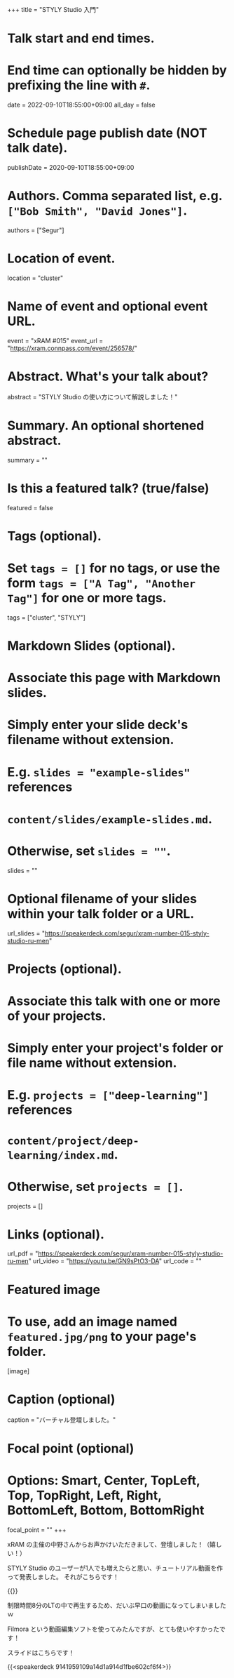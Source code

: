 +++
title = "STYLY Studio 入門"

# Talk start and end times.
#   End time can optionally be hidden by prefixing the line with `#`.
date = 2022-09-10T18:55:00+09:00
all_day = false

# Schedule page publish date (NOT talk date).
publishDate = 2020-09-10T18:55:00+09:00

# Authors. Comma separated list, e.g. `["Bob Smith", "David Jones"]`.
authors = ["Segur"]

# Location of event.
location = "cluster"

# Name of event and optional event URL.
event = "xRAM #015"
event_url = "https://xram.connpass.com/event/256578/"

# Abstract. What's your talk about?
abstract = "STYLY Studio の使い方について解説しました！"

# Summary. An optional shortened abstract.
summary = ""

# Is this a featured talk? (true/false)
featured = false

# Tags (optional).
#   Set `tags = []` for no tags, or use the form `tags = ["A Tag", "Another Tag"]` for one or more tags.
tags = ["cluster", "STYLY"]

# Markdown Slides (optional).
#   Associate this page with Markdown slides.
#   Simply enter your slide deck's filename without extension.
#   E.g. `slides = "example-slides"` references 
#   `content/slides/example-slides.md`.
#   Otherwise, set `slides = ""`.
slides = ""

# Optional filename of your slides within your talk folder or a URL.
url_slides = "https://speakerdeck.com/segur/xram-number-015-styly-studio-ru-men"

# Projects (optional).
#   Associate this talk with one or more of your projects.
#   Simply enter your project's folder or file name without extension.
#   E.g. `projects = ["deep-learning"]` references 
#   `content/project/deep-learning/index.md`.
#   Otherwise, set `projects = []`.
projects = []

# Links (optional).
url_pdf = "https://speakerdeck.com/segur/xram-number-015-styly-studio-ru-men"
url_video = "https://youtu.be/GN9sPtO3-DA"
url_code = ""

# Featured image
# To use, add an image named `featured.jpg/png` to your page's folder. 
[image]
  # Caption (optional)
  caption = "バーチャル登壇しました。"

  # Focal point (optional)
  # Options: Smart, Center, TopLeft, Top, TopRight, Left, Right, BottomLeft, Bottom, BottomRight
  focal_point = ""
+++

xRAM の主催の中野さんからお声かけいただきまして、登壇しました！（嬉しい！）

STYLY Studio のユーザーが1人でも増えたらと思い、チュートリアル動画を作って発表しました。
それがこちらです！

{{<youtube GN9sPtO3-DA>}}

制限時間8分のLTの中で再生するため、だいぶ早口の動画になってしまいましたｗ

Filmora という動画編集ソフトを使ってみたんですが、とても使いやすかったです！

スライドはこちらです！

{{<speakerdeck 9141959109a14d1a914d1fbe602cf6f4>}}
